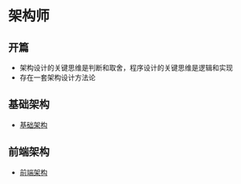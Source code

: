 # 架构师

## 开篇

- 架构设计的关键思维是判断和取舍，程序设计的关键思维是逻辑和实现
- 存在一套架构设计方法论

## 基础架构

- [基础架构](./base.md)

## 前端架构
- [前端架构](./front.md)